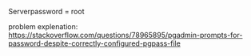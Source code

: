 Serverpassword = root

problem explenation:
https://stackoverflow.com/questions/78965895/pgadmin-prompts-for-password-despite-correctly-configured-pgpass-file